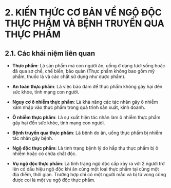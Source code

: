 # 2. KIẾN THỨC CƠ BẢN VỀ NGỘ ĐỘC THỰC PHẨM VÀ BỆNH TRUYỀN QUA THỰC PHẨM

## 2.1. Các khái niệm liên quan

- **Thực phẩm**: Là sản phẩm mà con người ăn, uống ở dạng tươi sống hoặc đã qua sơ chế, chế biến, bảo quản (Thực phẩm không bao gồm mỹ phẩm, thuốc lá và các chất sử dụng như dược phẩm).

- **An toàn thực phẩm**: Là việc bảo đảm để thực phẩm không gây hại đến sức khỏe, tính mạng con người.

- **Nguy cơ ô nhiễm thực phẩm**: Là khả năng các tác nhân gây ô nhiễm xâm nhập vào thực phẩm trong quá trình sản xuất, kinh doanh.

- **Ô nhiễm thực phẩm**: Là sự xuất hiện tác nhân làm ô nhiễm thực phẩm gây hại đến sức khỏe, tính mạng con người.

- **Bệnh truyền qua thực phẩm**: Là bệnh do ăn, uống thực phẩm bị nhiễm tác nhân gây bệnh.

- **Ngộ độc thực phẩm**: Là tình trạng bệnh lý do hấp thụ thực phẩm bị ô nhiễm hoặc có chứa chất độc.

- **Vụ ngộ độc thực phẩm**: Là tình trạng ngộ độc cấp xảy ra với 2 người trở lên có dấu hiệu ngộ độc khi ăn cùng một loại thực phẩm tại cùng một địa điểm, thời gian. Trường hợp chỉ có một người mắc và bị tử vong cũng được coi là một vụ ngộ độc thực phẩm.